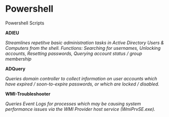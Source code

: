# Powershell
Powershell Scripts

**ADIEU**

*Streamlines repetitve basic administration tasks in Active Directory Users & Computers from the shell. 
Functions: Searching for usernames, Unlocking accounts, Resetting passwords, Querying account status / group membership*

**ADQuery**

*Queries domain controller to collect information on user accounts which have expired / soon-to-expire passwords, or which are locked / disabled.*

**WMI-Troubleshooter**

*Queries Event Logs for processes which may be causing system performance issues via the WMI Provider host service (WmiPrvSE.exe).*
